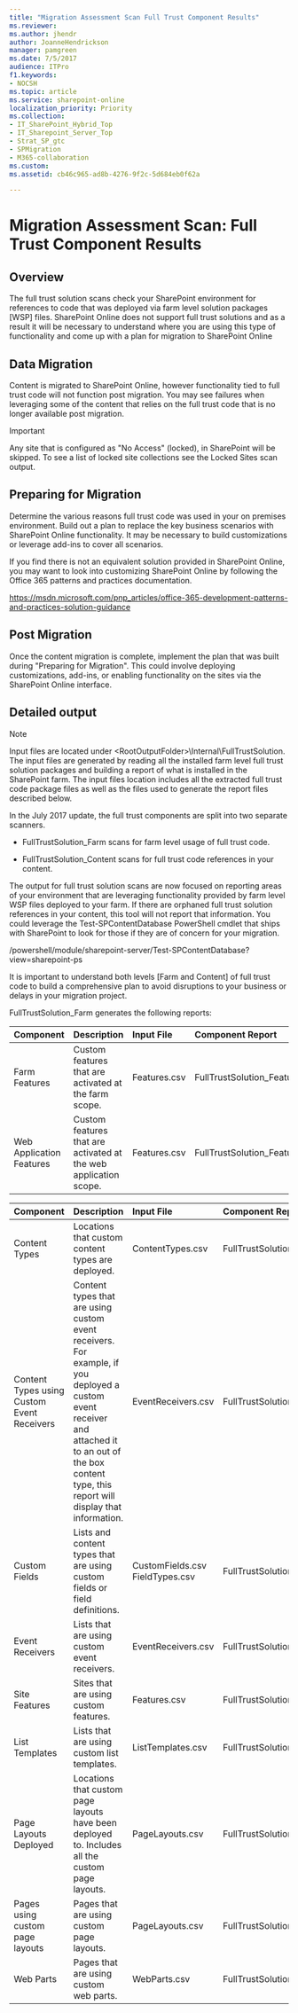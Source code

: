 ```yaml
---
title: "Migration Assessment Scan Full Trust Component Results"
ms.reviewer: 
ms.author: jhendr
author: JoanneHendrickson
manager: pamgreen
ms.date: 7/5/2017
audience: ITPro
f1.keywords:
- NOCSH
ms.topic: article
ms.service: sharepoint-online
localization_priority: Priority
ms.collection:
- IT_SharePoint_Hybrid_Top
- IT_Sharepoint_Server_Top
- Strat_SP_gtc
- SPMigration
- M365-collaboration
ms.custom:
ms.assetid: cb46c965-ad8b-4276-9f2c-5d684eb0f62a

---
```


# Migration Assessment Scan: Full Trust Component Results

## Overview

The full trust solution scans check your SharePoint environment for references to code that was deployed via farm level solution packages [WSP] files. SharePoint Online does not support full trust solutions and as a result it will be necessary to understand where you are using this type of functionality and come up with a plan for migration to SharePoint Online
  
## Data Migration

Content is migrated to SharePoint Online, however functionality tied to full trust code will not function post migration. You may see failures when leveraging some of the content that relies on the full trust code that is no longer available post migration.
  
> [!IMPORTANT]
> Any site that is configured as "No Access" (locked), in SharePoint will be skipped. To see a list of locked site collections see the Locked Sites scan output. 
  
## Preparing for Migration

Determine the various reasons full trust code was used in your on premises environment. Build out a plan to replace the key business scenarios with SharePoint Online functionality. It may be necessary to build customizations or leverage add-ins to cover all scenarios.
  
If you find there is not an equivalent solution provided in SharePoint Online, you may want to look into customizing SharePoint Online by following the Office 365 patterns and practices documentation.
  
https://msdn.microsoft.com/pnp_articles/office-365-development-patterns-and-practices-solution-guidance
  
## Post Migration

Once the content migration is complete, implement the plan that was built during "Preparing for Migration". This could involve deploying customizations, add-ins, or enabling functionality on the sites via the SharePoint Online interface.
  
## Detailed output

> [!NOTE]
> Input files are located under \<RootOutputFolder\>\Internal\FullTrustSolution. The input files are generated by reading all the installed farm level full trust solution packages and building a report of what is installed in the SharePoint farm. The input files location includes all the extracted full trust code package files as well as the files used to generate the report files described below. 
  
In the July 2017 update, the full trust components are split into two separate scanners.
  
- FullTrustSolution_﻿Farm scans for farm level usage of full trust code.
    
- FullTrustSolution_Content scans for full trust code references in your content.
    
The output for full trust solution scans are now focused on reporting areas of your environment that are leveraging functionality provided by farm level WSP files deployed to your farm. If there are orphaned full trust solution references in your content, this tool will not report that information. You could leverage the Test-SPContentDatabase PowerShell cmdlet that ships with SharePoint to look for those if they are of concern for your migration.
  
/powershell/module/sharepoint-server/Test-SPContentDatabase?view=sharepoint-ps
  
It is important to understand both levels [Farm and Content] of full trust code﻿ to build a comprehensive plan to avoid disruptions to your business or delays in your migration project.
  
FullTrustSolution_Farm generates the following reports:
  
|**Component﻿**|**Description﻿**|**Input File﻿**|**Component Report﻿**|
|:-----|:-----|:-----|:-----|
|Farm Features﻿  <br/> |Custom features that are activated at the farm scope.﻿  <br/> |Features.csv﻿  <br/> |FullTrustSolution_Features_Farm_Usage.csv  <br/> |
|Web Application ﻿Features  <br/> |Custom features that are activated at the web application scope.﻿  <br/> |Features.csv  <br/> |FullTrustSolution_Features_WebApplication_Usage.cs  <br/> |
   
|**Component﻿**|**Description﻿**|**Input File﻿**|**Component Report﻿**|
|:-----|:-----|:-----|:-----|
|Content Types﻿  <br/> |Locations that custom content types are deployed.﻿  <br/> |ContentTypes.csv  <br/> |FullTrustSolution_ContentTypes_Usage.csv  <br/> |
|Content Types using Custom Event Receivers﻿  <br/> |Content types that are using custom event receivers. For example, if you deployed a custom event receiver and attached it to an out of the box content type, this report will display that information.﻿  <br/> |EventReceivers.csv  <br/> |FullTrustSolution_ContentTypesUsingEventReceivers_Usage.csv  <br/> |
|Custom Fields﻿  <br/> |Lists and content types that are using custom fields or field definitions.﻿  <br/> |CustomFields.csv  <br/> FieldTypes.csv  <br/> |FullTrustSolution_CustomFields_Usage.csv  <br/> |
|Event Receivers﻿  <br/> |Lists that are using custom event receivers.﻿  <br/> |EventReceivers.csv  <br/> |FullTrustSolution_EventReceivers_Usage.csv  <br/> |
|Site Features﻿  <br/> |Sites that are using custom features.﻿  <br/> |Features.csv  <br/> |FullTrustSolution_Features_Site_Usage.csv  <br/> |
|List Templates﻿  <br/> |Lists that are using custom list templates.﻿  <br/> |ListTemplates.csv  <br/> |FullTrustSolution_ListTemplates_Usage.csv  <br/> |
|Page Layouts Deployed﻿  <br/> |Locations that custom page layouts have been deployed to. Includes all the custom page layouts.﻿  <br/> |PageLayouts.csv  <br/> |FullTrustSolution_PageLayouts_DeployedLayouts_Usage.csv  <br/> |
|Pages using custom page layouts  <br/> |Pages that are using custom page ﻿layouts.  <br/> |PageLayouts.csv  <br/> |FullTrustSolution_PageLayouts_Pages_Usage.csv  <br/> |
|Web Parts﻿  <br/> |Pages that are using custom web parts.﻿  <br/> |WebParts.csv  <br/> |FullTrustSolution_WebParts_Usage.csv  <br/> |
   

